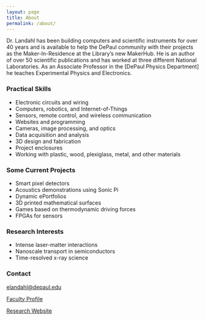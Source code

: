 ```yaml
---
layout: page
title: About
permalink: /about/
---
```


Dr. Landahl has been building computers and scientific instruments for over 40 years and is available to help the DePaul community with their projects as the Maker-In-Residence at the Library’s new MakerHub.  He is an author of over 50 scientific publications and has worked at three different National Laboratories.  As an Associate Professor in the [DePaul Physics Department] he teaches Experimental Physics and Electronics.  

### Practical Skills

  * Electronic circuits and wiring
  * Computers, robotics, and Internet-of-Things
  * Sensors, remote control, and wireless communication
  * Websites and programming
  * Cameras, image processing, and optics
  * Data acquisition and analysis
  * 3D design and fabrication
  * Project enclosures
  * Working with plastic, wood, plexiglass, metal, and other materials

### Some Current Projects

  * Smart pixel detectors
  * Acoustics demonstrations using Sonic Pi
  * Dynamic ePortfolios
  * 3D printed mathematical surfaces
  * Games based on thermodynamic driving forces
  * FPGAs for sensors

### Research Interests

  * Intense laser-matter interactions
  * Nanoscale transport in semiconductors
  * Time-resolved x-ray science

### Contact 

[elandahl@depaul.edu](mailto:elandahl@depaul.edu)

[Faculty Profile](https://csh.depaul.edu/faculty-staff/faculty-a-z/Pages/physics/eric-landahl.aspx)

[Research Website](https://sites.google.com/site/elandahl/Home)

